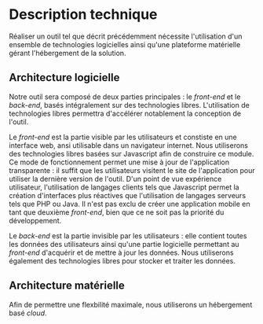 # Description technique
Réaliser un outil tel que décrit précédemment nécessite l'utilisation d'un ensemble de technologies logicielles ainsi qu'une plateforme matérielle gérant l'hébergement de la solution.

## Architecture logicielle
Notre outil sera composé de deux parties principales : le *front-end* et le *back-end*, basés intégralement sur des technologies libres. L'utilisation de technologies libres permettra d'accélérer notablement la conception de l'outil.

Le *front-end* est la partie visible par les utilisateurs et constiste en une interface web, ansi utilisable dans un navigateur internet. Nous utiliserons des technologies libres basées sur Javascript afin de construire ce module. Ce mode de fonctionnement permet une mise à jour de l'application transparente : il suffit que les utilisateurs visitent le site de l'application pour utiliser la dernière version de l'outil. D'un point de vue expérience utilisateur, l'utilisation de langages clients tels que Javascript permet la création d'interfaces plus réactives que l'utilisation de langages serveurs tels que PHP ou Java. Il n'est pas exclu de créer une application mobile en tant que deuxième *front-end*, bien que ce ne soit pas la priorité du développement.

Le *back-end* est la partie invisible par les utilisateurs : elle contient toutes les données des utilisateurs ainsi qu'une partie logicielle permettant au *front-end* d'acquérir et de mettre à jour les données. Nous utiliserons également des technologies libres pour stocker et traiter les données.

## Architecture matérielle
Afin de permettre une flexbilité maximale, nous utiliserons un hébergement basé 
*cloud*.
